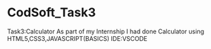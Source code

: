 # CodSoft_Task3
Task3:Calculator
As part of my Internship I had done Calculator using HTML5,CSS3,JAVASCRIPT(BASICS)
IDE:VSCODE
